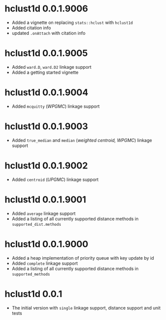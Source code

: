 
# hclust1d 0.0.1.9006

- Added a vignette on replacing `stats::hclust` with `hclust1d`
- Added citation info
- updated `.onAttach` with citation info

# hclust1d 0.0.1.9005

- Added `ward.D`, `ward.D2` linkage support
- Added a getting started vignette

# hclust1d 0.0.1.9004
 
- Added `mcquitty` (*WPGMC*) linkage support

# hclust1d 0.0.1.9003

- Added `true_median` and `median` (*weighted centroid, WPGMC*) linkage support

# hclust1d 0.0.1.9002

- Added `centroid` (*UPGMC*) linkage support

# hclust1d 0.0.1.9001

- Added `average` linkage support
- Added a listing of all currently supported distance methods in `supported_dist.methods`

# hclust1d 0.0.1.9000

- Added a heap implementation of priority queue with key update by id
- Added `complete` linkage support
- Added a listing of all currently supported distance methods in `supported_methods`

# hclust1d 0.0.1

- The initial version with `single` linkage support, distance support and unit tests
